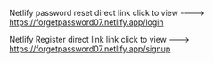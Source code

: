 Netlify password reset direct link click to view ---->   https://forgetpassword07.netlify.app/login

Netlify Register direct link link click to view ---> https://forgetpassword07.netlify.app/signup

